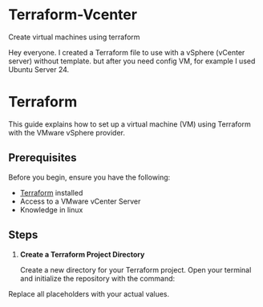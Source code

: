 # Terraform-Vcenter
Create virtual machines using terraform

Hey everyone. I created a Terraform file to use with a vSphere (vCenter server) without template. but after you need config VM, for example I used Ubuntu Server 24. 

# Terraform
This guide explains how to set up a virtual machine (VM) using Terraform with the VMware vSphere provider.

## Prerequisites

Before you begin, ensure you have the following:

- [Terraform](https://developer.hashicorp.com/terraform/install) installed
- Access to a VMware vCenter Server
- Knowledge in linux

## Steps

1. **Create a Terraform Project Directory**

   Create a new directory for your Terraform project. Open your terminal and initialize the repository with the command:


Replace all placeholders with your actual values.
